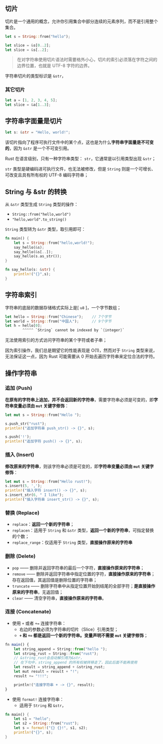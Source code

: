 ## 切片

切片是一个通用的概念，允许你引用集合中部分连续的元素序列，而不是引用整个集合。

```rust
let s = String::from("hello");

let slice = &s[0..2];
let slice = &s[..2];
```

> 在对字符串使用切片语法时需要格外小心，切片的索引必须落在字符之间的边界位置，也就是 UTF-8 字符的边界。

字符串切片的类型标识是 `&str`，

### 其它切片

```rust
let a = [1, 2, 3, 4, 5];
let slice = &a[1..3];
```

## 字符串字面量是切片

```rust
let s: &str = "Hello, world!";
```

该切片指向了程序可执行文件中的某个点，这也是为什么**字符串字面量是不可变的**，因为 `&str` 是一个不可变引用。

Rust 在语言级别，只有一种字符串类型： `str`，它通常是以引用类型出现 `&str`；

`str` 类型是硬编码进可执行文件，也无法被修改，但是 `String` 则是一个可增长、可改变且具有所有权的 UTF-8 编码字符串；

## String 与 &str 的转换

从 `&str` 类型生成 `String` 类型的操作：

- `String::from("hello,world")`
- `"hello,world".to_string()`

`String` 类型转为 `&str` 类型，取引用即可：

```rust
fn main() {
    let s = String::from("hello,world!");
    say_hello(&s);
    say_hello(&s[..]);
    say_hello(s.as_str());
}

fn say_hello(s: &str) {
    println!("{}",s);
}
```

## 字符串索引

字符串的底层的数据存储格式实际上是[ `u8` ]，一个字节数组；

```rust
let hello = String::from("Chinese");	// 7个字节
let world = String::from("中国人");	  // 9个字节
let h = hello[0];
        ^^^^^ `String` cannot be indexed by `{integer}`
```

无法使用索引的方式访问字符串的某个字符或者子串；

因为索引操作，我们总是期望它的性能表现是 O(1)，然而对于 `String` 类型来说，无法保证这一点，因为 Rust 可能需要从 0 开始去遍历字符串来定位合法的字符。

## 操作字符串

### 追加 (Push)

**在原有的字符串上追加，并不会返回新的字符串**，需要字符串必须是可变的，即**字符串变量必须由 `mut` 关键字修饰**：

```rust
let mut s = String::from("Hello ");

s.push_str("rust");
println!("追加字符串 push_str() -> {}", s);

s.push('!');
println!("追加字符 push() -> {}", s);

```

### 插入 (Insert)

**修改原来的字符串**，则该字符串必须是可变的，即**字符串变量必须由 `mut` 关键字修饰**：

```rust
let mut s = String::from("Hello rust!");
s.insert(5, ',');
println!("插入字符 insert() -> {}", s);
s.insert_str(6, " I like");
println!("插入字符串 insert_str() -> {}", s);
```

### 替换 (Replace)

+ `replace`：**返回一个新的字符串**；
+ `replacen`：适用于 `String` 和 `&str` 类型，**返回一个新的字符串**，可指定替换的个数；
+ `replace_range`：仅适用于 `String` 类型，**直接操作原来的字符串**

### 删除 (Delete)

+ `pop` —— 删除并返回字符串的最后一个字符，**直接操作原来的字符串**；
+ `remove` —— 删除并返回字符串中指定位置的字符，**直接操作原来的字符串**；存在返回值，其返回值是删除位置的字符串；
+ `truncate` —— 删除字符串中从指定位置开始到结尾的全部字符；**是直接操作原来的字符串**，无返回值；
+ `clear` —— 清空字符串，**直接操作原来的字符串**。

### 连接 (Concatenate)

+ 使用 `+` 或者 `+=` 连接字符串：
  + 右边的参数必须为字符串的切片（Slice）引用类型；
  + **`+` 和 `+=` 都是返回一个新的字符串。变量声明不需要 `mut` 关键字修饰**；

```typescript
fn main() {
    let string_append = String::from("hello ");
    let string_rust = String::from("rust");
    // &string_rust会自动解引用为&str，
    // 在下句中，string_append 的所有权被转移走了，因此后面不能再使用
    let result = string_append + &string_rust;
    let mut result = result + "!";
    result += "!!!";

    println!("连接字符串 + -> {}", result);
}
```

+ 使用 `format!` 连接字符串：
  + 适用于 `String` 和 `&str`，

```rust
fn main() {
    let s1 = "hello";
    let s2 = String::from("rust");
    let s = format!("{} {}!", s1, s2);
    println!("{}", s);
}
```

